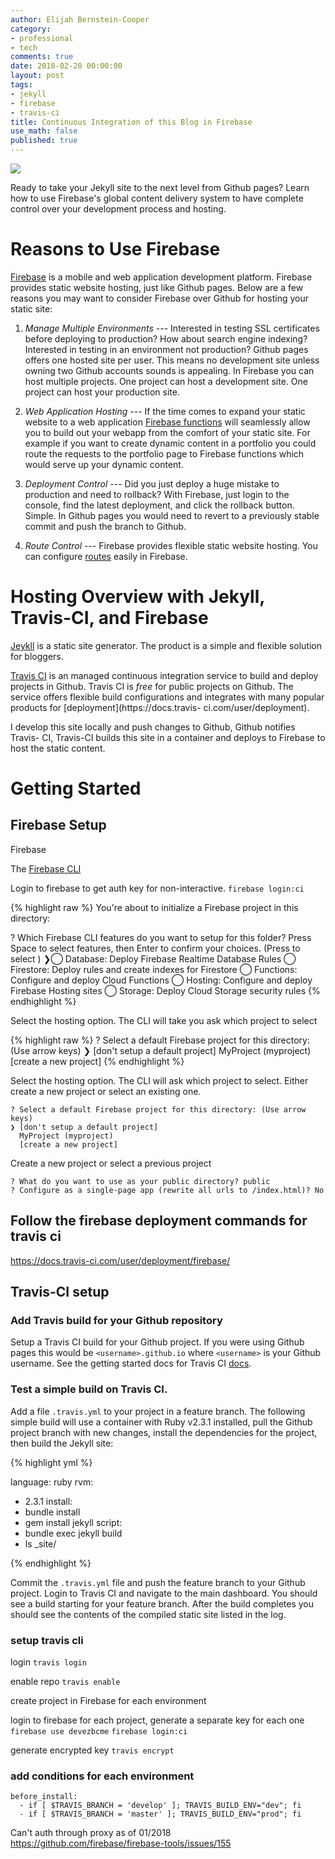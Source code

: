 ```yaml
---
author: Elijah Bernstein-Cooper
category:
- professional
- tech
comments: true
date: 2018-02-20 00:00:00
layout: post
tags:
- jekyll
- firebase
- travis-ci
title: Continuous Integration of this Blog in Firebase 
use_math: false
published: true
---
```


<img src="/media/2018/02/18/next-level.jpg">

Ready to take your Jekyll site to the next level from Github pages? Learn how
to use Firebase's global content delivery system to have complete control over
your development process and hosting.

<!--more-->

# Reasons to Use Firebase

[Firebase](https://firebase.google.com/) is a mobile and web application
development platform. Firebase provides static website hosting, just like
Github pages. Below are a few reasons you may want to consider Firebase over
Github for hosting your static site:

1. *Manage Multiple Environments* --- Interested in testing SSL certificates
   before deploying to production? How about search engine indexing?
   Interested in testing in an environment not production? Github pages offers
   one hosted site per user. This means no development site unless owning two
   Github accounts sounds is appealing. In Firebase you can host multiple
   projects. One project can host a development site. One project can host
   your production site.

1. *Web Application Hosting* --- If the time comes to expand your static
   website to a web application [Firebase 
   functions](https://firebase.google.com/docs/functions/) will seamlessly
   allow you to build out your webapp from the comfort of your static site.
   For example if you want to create dynamic content in a portfolio you could
   route the requests to the portfolio page to Firebase functions which would
   serve up your dynamic content.

1. *Deployment Control* --- Did you just deploy a huge mistake to production
   and need to rollback? With Firebase, just login to the console, find the
   latest deployment, and click the rollback button. Simple. In Github pages
   you would need to revert to a previously stable commit and push the branch
   to Github.

1. *Route Control* --- Firebase provides flexible static
   website hosting. You can configure
   [routes](https://firebase.google.com/docs/hosting/url-redirects-rewrites)
   easily in Firebase.

# Hosting Overview with Jekyll, Travis-CI, and Firebase

[Jeykll](https://jekyllrb.com) is a static site generator. The product is a
simple and flexible solution for bloggers. 

[Travis CI](https://travis-ci.org/) is an managed continuous integration
service to build and deploy projects in Github. Travis CI is *free* for public
projects on Github. The service offers flexible build configurations and
integrates with many popular products for [deployment](https://docs.travis-
ci.com/user/deployment).

I develop this site locally and push changes to Github, Github notifies Travis-
CI, Travis-CI builds this site in a container and deploys to Firebase to host
the static content.

# Getting Started

## Firebase Setup

Firebase 

The [Firebase CLI](https://firebase.google.com/docs/cli/)

Login to firebase to get auth key for non-interactive.
`firebase login:ci`

{% highlight raw %}
You're about to initialize a Firebase project in this directory:

  <directory>

? Which Firebase CLI features do you want to setup for this folder? Press Space 
to select features, then Enter to confirm your choices. (Press <space> to select
)
❯◯ Database: Deploy Firebase Realtime Database Rules
 ◯ Firestore: Deploy rules and create indexes for Firestore
 ◯ Functions: Configure and deploy Cloud Functions
 ◯ Hosting: Configure and deploy Firebase Hosting sites
 ◯ Storage: Deploy Cloud Storage security rules
{% endhighlight %}

Select the hosting option. The CLI will take you ask which project to select

{% highlight raw %}
? Select a default Firebase project for this directory: (Use arrow keys)
❯ [don't setup a default project] 
  MyProject (myproject) 
  [create a new project] 
{% endhighlight %}

Select the hosting option. The CLI will ask which project to select. Either create a new project or select an existing one.

```
? Select a default Firebase project for this directory: (Use arrow keys)
❯ [don't setup a default project] 
  MyProject (myproject) 
  [create a new project] 
```

Create a new project or select a previous project 

```
? What do you want to use as your public directory? public
? Configure as a single-page app (rewrite all urls to /index.html)? No
```



## Follow the firebase deployment commands for travis ci
https://docs.travis-ci.com/user/deployment/firebase/

## Travis-CI setup

### Add Travis build for your Github repository

Setup a Travis CI build for your Github project. If you were using Github
pages this would be `<username>.github.io` where `<username>` is your Github
username. See the getting started docs for Travis CI 
[docs](https://docs.travis-ci.com/user/getting-started/).

### Test a simple build on Travis CI.

Add a file `.travis.yml` to your project in a feature branch. The following
simple build will use a container with Ruby v2.3.1 installed, pull the Github
project branch with new changes, install the dependencies for the project,
then build the Jekyll site:

{% highlight yml %}

language: ruby
rvm:
 - 2.3.1
install:
- bundle install
- gem install jekyll
script:
- bundle exec jekyll build
- ls _site/

{% endhighlight %}

Commit the `.travis.yml` file and push the feature branch to your Github
project. Login to Travis CI and navigate to the main dashboard. You should see
a build starting for your feature branch. After the build completes you should
see the contents of the compiled static site listed in the log.

### setup travis cli
login
`travis login`

enable repo
`travis enable`

create project in Firebase for each environment

login to firebase for each project, generate a separate key for each one
`firebase use devezbcme`
`firebase login:ci`

generate encrypted key
`travis encrypt`

### add conditions for each environment
```
before_install:
  - if [ $TRAVIS_BRANCH = 'develop' ]; TRAVIS_BUILD_ENV="dev"; fi
  - if [ $TRAVIS_BRANCH = 'master' ]; TRAVIS_BUILD_ENV="prod"; fi
```

Can't auth through proxy as of 01/2018
https://github.com/firebase/firebase-tools/issues/155
